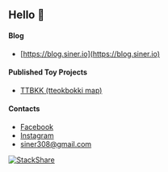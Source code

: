 ## Hello 👋

#### Blog
- [https://blog.siner.io](https://blog.siner.io)

#### Published Toy Projects
- [TTBKK (tteokbokki map)](https://ttbkk.com)

#### Contacts
- [Facebook](https://www.facebook.com/aan308)
- [Instagram](https://www.instagram.com/jeonghyunan/)
- siner308@gmail.com

[![StackShare](http://img.shields.io/badge/tech-stack-0690fa.svg?style=flat)](https://stackshare.io/siner308/mystack)
